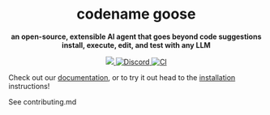<h1 align="center">
codename goose
</h1>

<p align="center">
  <strong>an open-source, extensible AI agent that goes beyond code suggestions<br>install, execute, edit, and test with any LLM</strong>
</p>

<p align="center">
  <a href="https://opensource.org/licenses/Apache-2.0">
    <img src="https://img.shields.io/badge/License-Apache_2.0-blue.svg">
  </a>
  <a href="https://discord.gg/7GaTvbDwga">
    <img src="https://img.shields.io/discord/1287729918100246654?logo=discord&logoColor=white&label=Join+Us&color=blueviolet" alt="Discord">
  </a>
  <a href="https://github.com/block/goose/actions/workflows/ci.yml">
     <img src="https://img.shields.io/github/actions/workflow/status/block/goose/ci.yml?branch=main" alt="CI">
  </a>
</p>

Check out our [documentation](https://block.github.io/goose), or to try it out head to the [installation](https://block.github.io/goose/docs/getting-started/installation) instructions!

See contributing.md
